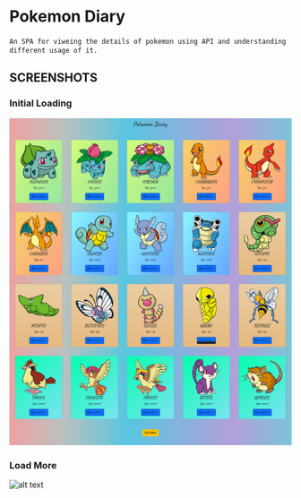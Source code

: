 # Pokemon Diary

    An SPA for viweing the details of pokemon using API and understanding different usage of it.

## SCREENSHOTS

### Initial Loading
![alt text](https://github.com/chawhangaurav10/Pokemon_Diary/blob/main/Screenshots/IntialLoad.jpg?raw=true)


### Load More
![alt text](https://github.com/chawhangaurav10/Pokemon_Diary/blob/main/Screenshots/LoadMore.jpg?raw=true)
